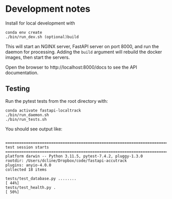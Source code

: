 # Development notes
 
Install for local development with

```shell
conda env create
./bin/run_dev.sh (optional)build
```
 
This will start an NGINX server, FastAPI server on port 8000, and
run the daemon for processing.  Adding the `build` argument will
rebuild the docker images, then start the servers.

Open the browser to http://localhost:8000/docs to see the API documentation.
 
## Testing

Run the pytest tests from the root directory with:

```shell
conda activate fastapi-localtrack
./bin/run_daemon.sh
./bin/run_tests.sh
```

You should see output like:

```shell    

=========================================================================================== test session starts ===========================================================================================
platform darwin -- Python 3.11.5, pytest-7.4.2, pluggy-1.3.0
rootdir: /Users/dcline/Dropbox/code/fastapi-accutrack
plugins: anyio-4.0.0
collected 18 items                                                                                                                                                                                        

tests/test_database.py ........                                                                                                                                                                     [ 44%]
tests/test_health.py .                                                                                                                                                                              [ 50%]

```

